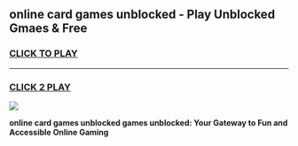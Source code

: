 
## online card games unblocked - Play Unblocked Gmaes & Free
<h3>
<a href="https://premium.freeplayer.one?title=online_card_games_unblocked&ref=19F">CLICK TO PLAY</a></h3>
<hr>

<h3>
<a href="https://premium.freeplayer.one?title=online_card_games_unblocked&ref=19F">CLICK 2 PLAY</a>
  
</h3>

<a href="https://premium.freeplayer.one?title=online_card_games_unblocked&ref=19F/"><img src="https://clearcache.store/games.png"></a>


**online card games unblocked games unblocked: Your Gateway to Fun and Accessible Online Gaming**
